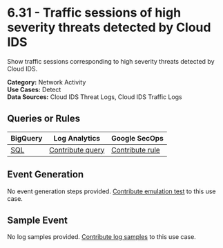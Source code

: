 # 6.31 - Traffic sessions of high severity threats detected by Cloud IDS
Show traffic sessions corresponding to high severity threats detected by Cloud IDS.


**Category:** Network Activity
</br>
**Use Cases:** Detect
</br>
**Data Sources:** Cloud IDS Threat Logs, Cloud IDS Traffic Logs
</br>



## Queries or Rules
BigQuery | Log Analytics | Google SecOps
--- | --- | ---
[SQL](../../backends/bigquery/sql/6_31_traffic_sessions_of_high_severity_threats_detected_by_cloud_IDS.sql) | [Contribute query](../../CONTRIBUTING.md) | [Contribute rule](../../CONTRIBUTING.md)

## Event Generation
No event generation steps provided. [Contribute emulation test](../../CONTRIBUTING.md) to this use case.

## Sample Event
No log samples provided. [Contribute log samples](../../CONTRIBUTING.md) to this use case.

